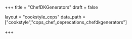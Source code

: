 +++
title = "ChefDKGenerators"
draft = false

layout = "cookstyle_cops"
data_path = ["cookstyle","cops_chef_deprecations_chefdkgenerators"]

+++

<!-- The content of this page is automatically generated from the
cops_chef_deprecations_chefdkgenerators.yml file in github.com/chef/cookstyle/blob/main/docs-chef-io/data/cookstyle/. -->
